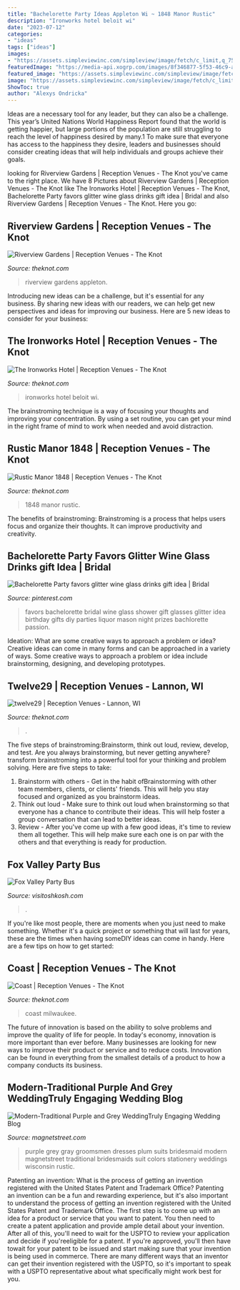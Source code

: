 ```yaml
---
title: "Bachelorette Party Ideas Appleton Wi ~ 1848 Manor Rustic"
description: "Ironworks hotel beloit wi"
date: "2023-07-12"
categories:
- "ideas"
tags: ["ideas"]
images:
- "https://assets.simpleviewinc.com/simpleview/image/fetch/c_limit,q_75,w_1200/https://assets.simpleviewinc.com/simpleview/image/upload/crm/oshkoshwi/98344583_2870792493050563_5170585731789225984_o0-70b7ffdd5056a36_70b800f7-5056-a36a-09d8deab3dce9d96.jpg"
featuredImage: "https://media-api.xogrp.com/images/8f346877-5f53-46c9-afb4-a6c44d6d750e~rs_320.480"
featured_image: "https://assets.simpleviewinc.com/simpleview/image/fetch/c_limit,q_75,w_1200/https://assets.simpleviewinc.com/simpleview/image/upload/crm/oshkoshwi/98344583_2870792493050563_5170585731789225984_o0-70b7ffdd5056a36_70b800f7-5056-a36a-09d8deab3dce9d96.jpg"
image: "https://assets.simpleviewinc.com/simpleview/image/fetch/c_limit,q_75,w_1200/https://assets.simpleviewinc.com/simpleview/image/upload/crm/oshkoshwi/98344583_2870792493050563_5170585731789225984_o0-70b7ffdd5056a36_70b800f7-5056-a36a-09d8deab3dce9d96.jpg"
ShowToc: true
author: "Alexys Ondricka"
---
```



Ideas are a necessary tool for any leader, but they can also be a challenge. This year’s United Nations World Happiness Report found that the world is getting happier, but large portions of the population are still struggling to reach the level of happiness desired by many.1 To make sure that everyone has access to the happiness they desire, leaders and businesses should consider creating ideas that will help individuals and groups achieve their goals.

	

		
looking for Riverview Gardens | Reception Venues - The Knot you've came to the right place. We have 8 Pictures about Riverview Gardens | Reception Venues - The Knot like The Ironworks Hotel | Reception Venues - The Knot, Bachelorette Party favors glitter wine glass drinks ️gift idea | Bridal and also Riverview Gardens | Reception Venues - The Knot. Here you go:
		
    
## Riverview Gardens | Reception Venues - The Knot

<img loading=lazy src="https://media-api.xogrp.com/images/3dcada0e-5245-41ef-8310-e1bcbd9e0a95~rs_720.480" onerror="this.onerror=null;this.src='https://tse3.mm.bing.net/th?id=OIP.TcJce5zi1x91AhwI2QWd6AHaE8&amp;pid=15.1';" alt="Riverview Gardens | Reception Venues - The Knot">

_Source: theknot.com_

>riverview gardens appleton. 

	

Introducing new ideas can be a challenge, but it's essential for any business. By sharing new ideas with our readers, we can help get new perspectives and ideas for improving our business. Here are 5 new ideas to consider for your business: 

    
## The Ironworks Hotel | Reception Venues - The Knot

<img loading=lazy src="https://media-api.xogrp.com/images/bbb67865-d9ad-4be8-81d2-e2a04555cac8~rs_720.480" onerror="this.onerror=null;this.src='https://tse4.mm.bing.net/th?id=OIP.OLmr0BQKe_qbmbmZMf4lXwHaE8&amp;pid=15.1';" alt="The Ironworks Hotel | Reception Venues - The Knot">

_Source: theknot.com_

>ironworks hotel beloit wi. 

	

The brainstroming technique is a way of focusing your thoughts and improving your concentration. By using a set routine, you can get your mind in the right frame of mind to work when needed and avoid distraction.

    
## Rustic Manor 1848 | Reception Venues - The Knot

<img loading=lazy src="https://media-api.xogrp.com/images/8f346877-5f53-46c9-afb4-a6c44d6d750e~rs_320.480" onerror="this.onerror=null;this.src='https://tse2.mm.bing.net/th?id=OIP.5_vUx_QvRGAtZI5Uoy49TAAAAA&amp;pid=15.1';" alt="Rustic Manor 1848 | Reception Venues - The Knot">

_Source: theknot.com_

>1848 manor rustic. 

	

The benefits of brainstroming:
Brainstroming is a process that helps users focus and organize their thoughts. It can improve productivity and creativity.

    
## Bachelorette Party Favors Glitter Wine Glass Drinks ️gift Idea | Bridal

<img loading=lazy src="https://i.pinimg.com/originals/01/c9/15/01c9158eb3d7be503995ed41e521fe47.jpg" onerror="this.onerror=null;this.src='https://tse2.mm.bing.net/th?id=OIP.YDTSzlhQj5nYOpmWLgj-3wHaJ6&amp;pid=15.1';" alt="Bachelorette Party favors glitter wine glass drinks ️gift idea | Bridal">

_Source: pinterest.com_

>favors bachelorette bridal wine glass shower gift glasses glitter idea birthday gifts diy parties liquor mason night prizes bachlorette passion. 

	

Ideation: What are some creative ways to approach a problem or idea?
Creative ideas can come in many forms and can be approached in a variety of ways. Some creative ways to approach a problem or idea include brainstorming, designing, and developing prototypes.

    
## Twelve29 | Reception Venues - Lannon, WI

<img loading=lazy src="https://media-api.xogrp.com/images/66f0b9b4-338c-46fd-b80b-360d73c8d323~rs_720.480" onerror="this.onerror=null;this.src='https://tse1.mm.bing.net/th?id=OIP.JWNZB7rKtjZ6aHeDZOdmTAHaE8&amp;pid=15.1';" alt="twelve29 | Reception Venues - Lannon, WI">

_Source: theknot.com_

>. 

	

The five steps of brainstroming:Brainstorm, think out loud, review, develop, and test.
Are you always brainstorming, but never getting anywhere? transform brainstroming into a powerful tool for your thinking and problem solving. Here are five steps to take: 
1. Brainstorm with others - Get in the habit ofBrainstorming with other team members, clients, or clients' friends. This will help you stay focused and organized as you brainstorm ideas. 
2. Think out loud - Make sure to think out loud when brainstorming so that everyone has a chance to contribute their ideas. This will help foster a group conversation that can lead to better ideas. 
3. Review - After you've come up with a few good ideas, it's time to review them all together. This will help make sure each one is on par with the others and that everything is ready for production. 

    
## Fox Valley Party Bus

<img loading=lazy src="https://assets.simpleviewinc.com/simpleview/image/fetch/c_limit,q_75,w_1200/https://assets.simpleviewinc.com/simpleview/image/upload/crm/oshkoshwi/98344583_2870792493050563_5170585731789225984_o0-70b7ffdd5056a36_70b800f7-5056-a36a-09d8deab3dce9d96.jpg" onerror="this.onerror=null;this.src='https://tse1.mm.bing.net/th?id=OIP.izSvAWVnjKS1KgrU_49wkwHaE9&amp;pid=15.1';" alt="Fox Valley Party Bus">

_Source: visitoshkosh.com_

>. 

	

If you're like most people, there are moments when you just need to make something. Whether it's a quick project or something that will last for years, these are the times when having someDIY ideas can come in handy. Here are a few tips on how to get started:

    
## Coast | Reception Venues - The Knot

<img loading=lazy src="https://media-api.xogrp.com/images/a5c51462-29b5-4226-8564-54f62f685c4d~rs_720.480" onerror="this.onerror=null;this.src='https://tse2.mm.bing.net/th?id=OIP.qgYWKg4k941jGtqO-Rbc4QHaE8&amp;pid=15.1';" alt="Coast | Reception Venues - The Knot">

_Source: theknot.com_

>coast milwaukee. 

	

The future of innovation is based on the ability to solve problems and improve the quality of life for people. In today's economy, innovation is more important than ever before. Many businesses are looking for new ways to improve their product or service and to reduce costs. Innovation can be found in everything from the smallest details of a product to how a company conducts its business.

    
## Modern-Traditional Purple And Grey WeddingTruly Engaging Wedding Blog

<img loading=lazy src="http://www.magnetstreet.com/wedding-blog/wp-content/uploads/2014/09/bridesmaids-in-purple-dresses-and-groomsmen-in-gray.jpg" onerror="this.onerror=null;this.src='https://tse1.mm.bing.net/th?id=OIP.EadSpRT8ZVszWILHHFxnHQHaE7&amp;pid=15.1';" alt="Modern-Traditional Purple and Grey WeddingTruly Engaging Wedding Blog">

_Source: magnetstreet.com_

>purple grey gray groomsmen dresses plum suits bridesmaid modern magnetstreet traditional bridesmaids suit colors stationery weddings wisconsin rustic. 

	

Patenting an invention: What is the process of getting an invention registered with the United States Patent and Trademark Office?
Patenting an invention can be a fun and rewarding experience, but it's also important to understand the process of getting an invention registered with the United States Patent and Trademark Office. The first step is to come up with an idea for a product or service that you want to patent. You then need to create a patent application and provide ample detail about your invention. After all of this, you'll need to wait for the USPTO to review your application and decide if you'reeligible for a patent. If you're approved, you'll then have towait for your patent to be issued and start making sure that your invention is being used in commerce. There are many different ways that an inventor can get their invention registered with the USPTO, so it's important to speak with a USPTO representative about what specifically might work best for you.

